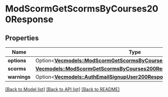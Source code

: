 # ModScormGetScormsByCourses200Response

## Properties

Name | Type | Description | Notes
------------ | ------------- | ------------- | -------------
**options** | Option<[**Vec<models::ModScormGetScormsByCourses200ResponseOptionsInner>**](mod_scorm_get_scorms_by_courses_200_response_options_inner.md)> |  | [optional]
**scorms** | [**Vec<models::ModScormGetScormsByCourses200ResponseScormsInner>**](mod_scorm_get_scorms_by_courses_200_response_scorms_inner.md) |  | 
**warnings** | Option<[**Vec<models::AuthEmailSignupUser200ResponseWarningsInner>**](auth_email_signup_user_200_response_warnings_inner.md)> |  | [optional]

[[Back to Model list]](../README.md#documentation-for-models) [[Back to API list]](../README.md#documentation-for-api-endpoints) [[Back to README]](../README.md)


